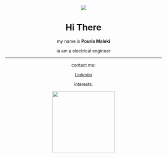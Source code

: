 <div align="center">
  <img src="https://github.com/pouria-maleki/pouria-maleki/assets/61584820/f0bb8541-7228-467e-a521-dc6a8cb8165b">
  <h1>Hi There</h1>
  <p>my name is <strong>Pouria Maleki</strong></p>
  <p>ia am a electrical engineer</p>
  <hr>
  <p>contact me: </p>
  <a href="https://www.linkedin.com/in/pouria-maleki/">Linkedin</a>
  <p>interests:</p>
  <img src="https://github.com/pouria-maleki/pouria-maleki/assets/61584820/484b0433-0a9f-4e5d-8aa7-f4baf8bff2e9" style="width:200px">

</div>
